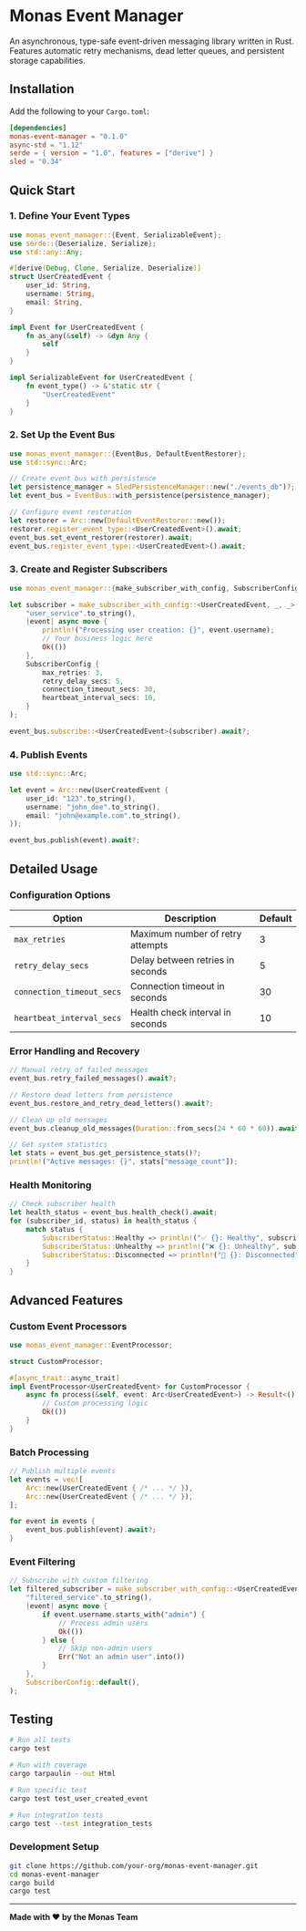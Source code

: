 # Monas Event Manager

An asynchronous, type-safe event-driven messaging library written in Rust. Features automatic retry mechanisms, dead letter queues, and persistent storage capabilities.

## Installation

Add the following to your `Cargo.toml`:

```toml
[dependencies]
monas-event-manager = "0.1.0"
async-std = "1.12"
serde = { version = "1.0", features = ["derive"] }
sled = "0.34"
```


## Quick Start

### 1. Define Your Event Types

```rust
use monas_event_manager::{Event, SerializableEvent};
use serde::{Deserialize, Serialize};
use std::any::Any;

#[derive(Debug, Clone, Serialize, Deserialize)]
struct UserCreatedEvent {
    user_id: String,
    username: String,
    email: String,
}

impl Event for UserCreatedEvent {
    fn as_any(&self) -> &dyn Any {
        self
    }
}

impl SerializableEvent for UserCreatedEvent {
    fn event_type() -> &'static str {
        "UserCreatedEvent"
    }
}
```

### 2. Set Up the Event Bus

```rust
use monas_event_manager::{EventBus, DefaultEventRestorer};
use std::sync::Arc;

// Create event bus with persistence
let persistence_manager = SledPersistenceManager::new("./events_db")?;
let event_bus = EventBus::with_persistence(persistence_manager);

// Configure event restoration
let restorer = Arc::new(DefaultEventRestorer::new());
restorer.register_event_type::<UserCreatedEvent>().await;
event_bus.set_event_restorer(restorer).await;
event_bus.register_event_type::<UserCreatedEvent>().await;
```

### 3. Create and Register Subscribers

```rust
use monas_event_manager::{make_subscriber_with_config, SubscriberConfig};

let subscriber = make_subscriber_with_config::<UserCreatedEvent, _, _>(
    "user_service".to_string(),
    |event| async move {
        println!("Processing user creation: {}", event.username);
        // Your business logic here
        Ok(())
    },
    SubscriberConfig {
        max_retries: 3,
        retry_delay_secs: 5,
        connection_timeout_secs: 30,
        heartbeat_interval_secs: 10,
    }
);

event_bus.subscribe::<UserCreatedEvent>(subscriber).await?;
```

### 4. Publish Events

```rust
use std::sync::Arc;

let event = Arc::new(UserCreatedEvent {
    user_id: "123".to_string(),
    username: "john_doe".to_string(),
    email: "john@example.com".to_string(),
});

event_bus.publish(event).await?;
```

## Detailed Usage


### Configuration Options

| Option | Description | Default |
|--------|-------------|---------|
| `max_retries` | Maximum number of retry attempts | 3 |
| `retry_delay_secs` | Delay between retries in seconds | 5 |
| `connection_timeout_secs` | Connection timeout in seconds | 30 |
| `heartbeat_interval_secs` | Health check interval in seconds | 10 |

### Error Handling and Recovery

```rust
// Manual retry of failed messages
event_bus.retry_failed_messages().await?;

// Restore dead letters from persistence
event_bus.restore_and_retry_dead_letters().await?;

// Clean up old messages
event_bus.cleanup_old_messages(Duration::from_secs(24 * 60 * 60)).await;

// Get system statistics
let stats = event_bus.get_persistence_stats()?;
println!("Active messages: {}", stats["message_count"]);
```

### Health Monitoring

```rust
// Check subscriber health
let health_status = event_bus.health_check().await;
for (subscriber_id, status) in health_status {
    match status {
        SubscriberStatus::Healthy => println!("✅ {}: Healthy", subscriber_id),
        SubscriberStatus::Unhealthy => println!("❌ {}: Unhealthy", subscriber_id),
        SubscriberStatus::Disconnected => println!("🔌 {}: Disconnected", subscriber_id),
    }
}
```

## Advanced Features

### Custom Event Processors

```rust
use monas_event_manager::EventProcessor;

struct CustomProcessor;

#[async_trait::async_trait]
impl EventProcessor<UserCreatedEvent> for CustomProcessor {
    async fn process(&self, event: Arc<UserCreatedEvent>) -> Result<(), Box<dyn std::error::Error + Send + Sync>> {
        // Custom processing logic
        Ok(())
    }
}
```

### Batch Processing

```rust
// Publish multiple events
let events = vec![
    Arc::new(UserCreatedEvent { /* ... */ }),
    Arc::new(UserCreatedEvent { /* ... */ }),
];

for event in events {
    event_bus.publish(event).await?;
}
```

### Event Filtering

```rust
// Subscribe with custom filtering
let filtered_subscriber = make_subscriber_with_config::<UserCreatedEvent, _, _>(
    "filtered_service".to_string(),
    |event| async move {
        if event.username.starts_with("admin") {
            // Process admin users
            Ok(())
        } else {
            // Skip non-admin users
            Err("Not an admin user".into())
        }
    },
    SubscriberConfig::default(),
);
```

## Testing

```bash
# Run all tests
cargo test

# Run with coverage
cargo tarpaulin --out Html

# Run specific test
cargo test test_user_created_event

# Run integration tests
cargo test --test integration_tests
```

### Development Setup

```bash
git clone https://github.com/your-org/monas-event-manager.git
cd monas-event-manager
cargo build
cargo test
```

---

**Made with ❤️ by the Monas Team**

